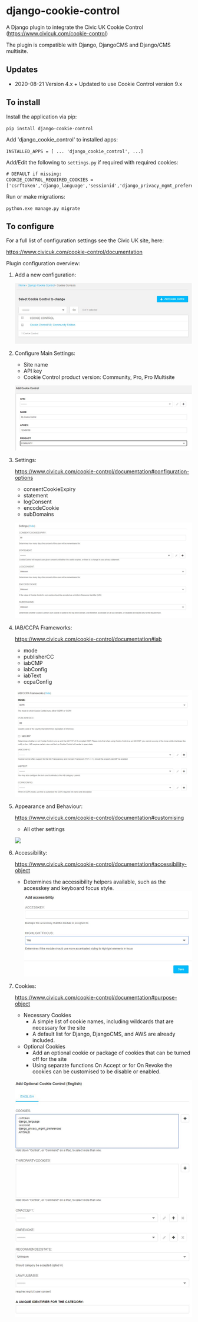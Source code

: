 # django-cookie-control

A Django plugin to integrate the Civic UK Cookie Control (https://www.civicuk.com/cookie-control)

The plugin is compatible with Django, DjangoCMS and Django/CMS multisite.

## Updates
- 2020-08-21 Version 4.x + Updated to use Cookie Control version 9.x

## To install
Install the application via pip:

`pip install django-cookie-control`

Add 'django_cookie_control' to installed apps:

`INSTALLED_APPS = [
...
'django_cookie_control',
...]`

Add/Edit the following to `settings.py` if required with required cookies:
```
# DEFAULT if missing:
COOKIE_CONTROL_REQUIRED_COOKIES = ['csrftoken','django_language','sessionid','django_privacy_mgmt_preferences','AWSALB']
```

Run or make migrations:

`python.exe manage.py migrate`

## To configure

For a full list of configuration settings see the Civic UK site, here:

https://www.civicuk.com/cookie-control/documentation

Plugin configuration overview:

1. Add a new configuration:
    
    ![](https://raw.githubusercontent.com/mcldev/django-cookie-control/master/docs/images/add_control.jpg)

2. Configure Main Settings:
    - Site name
    - API key
    - Cookie Control product version: Community, Pro, Pro Multisite
    
    ![](https://raw.githubusercontent.com/mcldev/django-cookie-control/master/docs/images/main_settings.jpg)

3. Settings:

    https://www.civicuk.com/cookie-control/documentation#configuration-options
    - consentCookieExpiry
    - statement
    - logConsent
    - encodeCookie
    - subDomains
    
    ![](https://raw.githubusercontent.com/mcldev/django-cookie-control/master/docs/images/custom_settings.jpg)

4. IAB/CCPA Frameworks:
    
    https://www.civicuk.com/cookie-control/documentation#iab
    - mode
    - publisherCC
    - iabCMP
    - iabConfig
    - iabText
    - ccpaConfig
    
    ![](https://raw.githubusercontent.com/mcldev/django-cookie-control/master/docs/images/iab_ccpa_config.jpg)

5. Appearance and Behaviour:

    https://www.civicuk.com/cookie-control/documentation#customising
    - All other settings
    
    ![](https://raw.githubusercontent.com/mcldev/django-cookie-control/master/docs/images/accessiblity.jpg)
    
6. Accessibility:

    https://www.civicuk.com/cookie-control/documentation#accessibility-object
    - Determines the accessibility helpers available, such as the accesskey and keyboard focus style. 
    ![](https://raw.githubusercontent.com/mcldev/django-cookie-control/master/docs/images/configure_accessibility.jpg)

7. Cookies:

    https://www.civicuk.com/cookie-control/documentation#purpose-object
    * Necessary Cookies
      * A simple list of cookie names, including wildcards that are necessary for the site
      * A default list for Django, DjangoCMS, and AWS are already included.
    * Optional Cookies
      * Add an optional cookie or package of cookies that can be turned off for the site
      * Using separate functions On Accept or for On Revoke the cookies can be customised to be disable or enabled.

    ![](https://raw.githubusercontent.com/mcldev/django-cookie-control/master/docs/images/optional_cookie_control.jpg)





